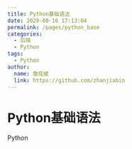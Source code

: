 ```yaml
---
title: Python基础语法
date: 2020-08-16 17:13:04
permalink: /pages/python_base
categories:
  - 后端
  - Python
tags:
  - Python
author:
  name: 詹佳斌
  link: https://github.com/zhanjiabin
---
```

# Python基础语法

Python
<!-- more -->
